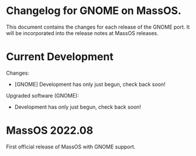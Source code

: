 # Changelog for GNOME on MassOS.
This document contains the changes for each release of the GNOME port. It will be incorporated into the release notes at MassOS releases.

# Current Development
Changes:

- [GNOME] Development has only just begun, check back soon!

Upgraded software (GNOME):

- Development has only just begun, check back soon!

# MassOS 2022.08
First official release of MassOS with GNOME support.
